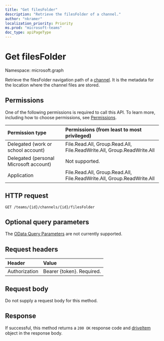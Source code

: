 ```yaml
---
title: "Get filesFolder"
description: "Retrieve the filesFolder of a channel."
author: "nkramer"
localization_priority: Priority
ms.prod: "microsoft-teams"
doc_type: apiPageType
---
```


# Get filesFolder

Namespace: microsoft.graph


Retrieve the filesFolder navigation path of a [channel](../resources/channel.md). It is the metadata for the location where the channel files are stored.

## Permissions
One of the following permissions is required to call this API. To learn more, including how to choose permissions, see [Permissions](/graph/permissions-reference).

|Permission type      | Permissions (from least to most privileged)              |
|:--------------------|:---------------------------------------------------------|
|Delegated (work or school account) | File.Read.All, Group.Read.All, File.ReadWrite.All, Group.ReadWrite.All    |
|Delegated (personal Microsoft account) | Not supported.    |
|Application | File.Read.All, Group.Read.All, File.ReadWrite.All, Group.ReadWrite.All     |


## HTTP request
<!-- { "blockType": "ignored" } -->
```http
GET /teams/{id}/channels/{id}/filesFolder

```

## Optional query parameters

The [OData Query Parameters](https://developer.microsoft.com/graph/docs/concepts/query_parameters) are not currently supported.

## Request headers
| Header       | Value |
|:---------------|:--------|
| Authorization  | Bearer {token}. Required.  |

## Request body
Do not supply a request body for this method.

## Response

If successful, this method returns a `200 OK` response code and  [driveItem](../resources/driveitem.md) object in the response body.

<!-- uuid: 8fcb5dbc-d5aa-4681-8e31-b001d5168d79
2015-10-25 14:57:30 UTC -->
<!-- {
  "type": "#page.annotation",
  "description": "Get filesFolder",
  "keywords": "",
  "section": "documentation",
  "tocPath": "",
  "suppressions": [
  ]
}-->

